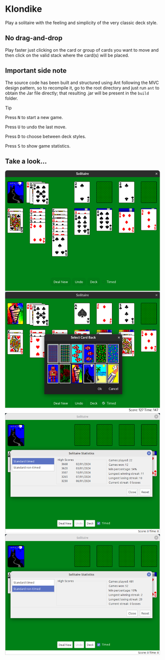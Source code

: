 # Klondike

Play a solitaire with the feeling and simplicity of the very classic deck style.

No drag-and-drop
----------------

Play faster just clicking on the card or group of cards you want to move and then click on the
valid stack where the card(s) will be placed.

Important side note
-------------------

The source code has been built and structured using Ant following the MVC design pattern, so
to recompile it, go to the root directory and just run `ant` to obtain the Jar file directly;
that resulting .jar will be present in the `build` folder.

> [!TIP]
>>>
Press <kbd>N</kbd> to start a new game.

Press <kbd>U</kbd> to undo the last move.

Press <kbd>D</kbd> to choose between deck styles.

Press <kbd>S</kbd> to show game statistics.
>>>

Take a look...
--------------
![Snapshot1](https://github.com/rootpasss/klondike/blob/dev/preview/img1.png)
![Snapshot2](https://github.com/rootpasss/klondike/blob/dev/preview/img2.png)
![Snapshot3](https://github.com/rootpasss/klondike/blob/dev/preview/img3.png)
![Snapshot4](https://github.com/rootpasss/klondike/blob/dev/preview/img4.png)
